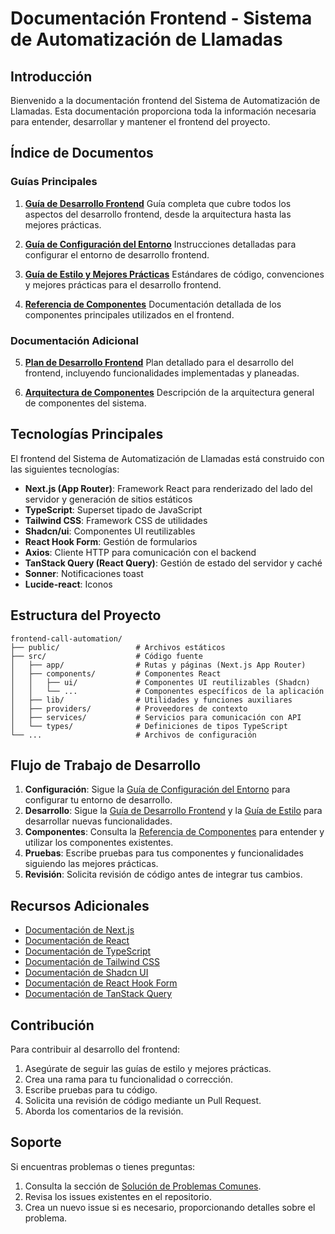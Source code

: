 # Documentación Frontend - Sistema de Automatización de Llamadas

## Introducción

Bienvenido a la documentación frontend del Sistema de Automatización de Llamadas. Esta documentación proporciona toda la información necesaria para entender, desarrollar y mantener el frontend del proyecto.

## Índice de Documentos

### Guías Principales

1. [**Guía de Desarrollo Frontend**](./frontend-development-guide.md)
   Guía completa que cubre todos los aspectos del desarrollo frontend, desde la arquitectura hasta las mejores prácticas.

2. [**Guía de Configuración del Entorno**](./frontend-setup-guide.md)
   Instrucciones detalladas para configurar el entorno de desarrollo frontend.

3. [**Guía de Estilo y Mejores Prácticas**](./frontend-style-guide.md)
   Estándares de código, convenciones y mejores prácticas para el desarrollo frontend.

4. [**Referencia de Componentes**](./frontend-components-reference.md)
   Documentación detallada de los componentes principales utilizados en el frontend.

### Documentación Adicional

5. [**Plan de Desarrollo Frontend**](./frontend-development-plan.md)
   Plan detallado para el desarrollo del frontend, incluyendo funcionalidades implementadas y planeadas.

6. [**Arquitectura de Componentes**](../architecture/component-architecture.md)
   Descripción de la arquitectura general de componentes del sistema.

## Tecnologías Principales

El frontend del Sistema de Automatización de Llamadas está construido con las siguientes tecnologías:

- **Next.js (App Router)**: Framework React para renderizado del lado del servidor y generación de sitios estáticos
- **TypeScript**: Superset tipado de JavaScript
- **Tailwind CSS**: Framework CSS de utilidades
- **Shadcn/ui**: Componentes UI reutilizables
- **React Hook Form**: Gestión de formularios
- **Axios**: Cliente HTTP para comunicación con el backend
- **TanStack Query (React Query)**: Gestión de estado del servidor y caché
- **Sonner**: Notificaciones toast
- **Lucide-react**: Iconos

## Estructura del Proyecto

```
frontend-call-automation/
├── public/                 # Archivos estáticos
├── src/                    # Código fuente
│   ├── app/                # Rutas y páginas (Next.js App Router)
│   ├── components/         # Componentes React
│   │   ├── ui/             # Componentes UI reutilizables (Shadcn)
│   │   └── ...             # Componentes específicos de la aplicación
│   ├── lib/                # Utilidades y funciones auxiliares
│   ├── providers/          # Proveedores de contexto
│   ├── services/           # Servicios para comunicación con API
│   └── types/              # Definiciones de tipos TypeScript
└── ...                     # Archivos de configuración
```

## Flujo de Trabajo de Desarrollo

1. **Configuración**: Sigue la [Guía de Configuración del Entorno](./frontend-setup-guide.md) para configurar tu entorno de desarrollo.
2. **Desarrollo**: Sigue la [Guía de Desarrollo Frontend](./frontend-development-guide.md) y la [Guía de Estilo](./frontend-style-guide.md) para desarrollar nuevas funcionalidades.
3. **Componentes**: Consulta la [Referencia de Componentes](./frontend-components-reference.md) para entender y utilizar los componentes existentes.
4. **Pruebas**: Escribe pruebas para tus componentes y funcionalidades siguiendo las mejores prácticas.
5. **Revisión**: Solicita revisión de código antes de integrar tus cambios.

## Recursos Adicionales

- [Documentación de Next.js](https://nextjs.org/docs)
- [Documentación de React](https://reactjs.org/docs)
- [Documentación de TypeScript](https://www.typescriptlang.org/docs)
- [Documentación de Tailwind CSS](https://tailwindcss.com/docs)
- [Documentación de Shadcn UI](https://ui.shadcn.com)
- [Documentación de React Hook Form](https://react-hook-form.com/get-started)
- [Documentación de TanStack Query](https://tanstack.com/query/latest)

## Contribución

Para contribuir al desarrollo del frontend:

1. Asegúrate de seguir las guías de estilo y mejores prácticas.
2. Crea una rama para tu funcionalidad o corrección.
3. Escribe pruebas para tu código.
4. Solicita una revisión de código mediante un Pull Request.
5. Aborda los comentarios de la revisión.

## Soporte

Si encuentras problemas o tienes preguntas:

1. Consulta la sección de [Solución de Problemas Comunes](./frontend-setup-guide.md#6-solución-de-problemas-comunes).
2. Revisa los issues existentes en el repositorio.
3. Crea un nuevo issue si es necesario, proporcionando detalles sobre el problema.
